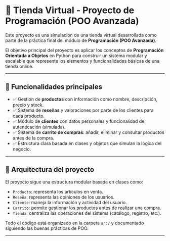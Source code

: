 # 🛒 Tienda Virtual - Proyecto de Programación (POO Avanzada)

Este proyecto es una simulación de una tienda virtual desarrollada como parte de la práctica final del módulo de **Programación (POO Avanzada)**.

El objetivo principal del proyecto es aplicar los conceptos de **Programación Orientada a Objetos** en Python para construir un sistema modular y escalable que represente los elementos y funcionalidades básicas de una tienda online.

---

## 🚀 Funcionalidades principales

- ✅ Gestión de **productos** con información como nombre, descripción, precio y stock.
- ✅ Sistema de **reseñas** y valoraciones por parte de los clientes para cada producto.
- ✅ Módulo de **clientes** con datos personales y funcionalidad de autenticación (simulada).
- ✅ Sistema de **carrito de compras**: añadir, eliminar y consultar productos antes de la compra.
- ✅ Estructura clara basada en clases y objetos que simulan la lógica del negocio.

---

## 🧱 Arquitectura del proyecto

El proyecto sigue una estructura modular basada en clases como:

- `Producto`: representa los artículos en venta.
- `Reseña`: representa las opiniones de los usuarios.
- `Cliente`: maneja la información y actividad del usuario.
- `Carrito`: permite gestionar los productos antes de realizar una compra.
- `Tienda`: centraliza las operaciones del sistema (catálogo, registro, etc.).

Todo el código está organizado en la carpeta `src/` y documentado siguiendo las buenas prácticas de POO.

---